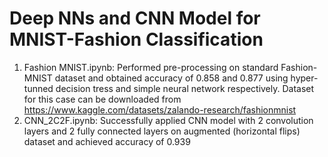 # Deep NNs and CNN Model for MNIST-Fashion Classification
1.	Fashion MNIST.ipynb: Performed pre-processing on standard Fashion-MNIST dataset and obtained accuracy of 0.858 and 0.877 using hyper-tunned decision tress and simple neural network respectively. Dataset for this case can be downloaded from https://www.kaggle.com/datasets/zalando-research/fashionmnist
2.	CNN_2C2F.ipynb: Successfully applied CNN model with 2 convolution layers and 2 fully connected layers on augmented (horizontal flips) dataset and achieved accuracy of 0.939
